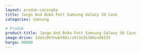 ```yaml
---
layout: produk-casinghp
title: Jango And Boba Fett Samsung Galaxy S9 Case
categories: samsung

# Produk
product-title: Jango And Boba Fett Samsung Galaxy S9 Case
image-drive: 1UeSz9VthwbYADirz4t3oIkJ6Hzv86IZV
harga: 90000
---
```

